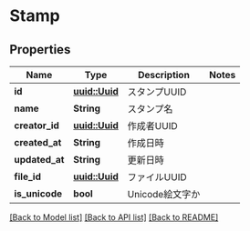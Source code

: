 # Stamp

## Properties

Name | Type | Description | Notes
------------ | ------------- | ------------- | -------------
**id** | [**uuid::Uuid**](uuid::Uuid.md) | スタンプUUID | 
**name** | **String** | スタンプ名 | 
**creator_id** | [**uuid::Uuid**](uuid::Uuid.md) | 作成者UUID | 
**created_at** | **String** | 作成日時 | 
**updated_at** | **String** | 更新日時 | 
**file_id** | [**uuid::Uuid**](uuid::Uuid.md) | ファイルUUID | 
**is_unicode** | **bool** | Unicode絵文字か | 

[[Back to Model list]](../README.md#documentation-for-models) [[Back to API list]](../README.md#documentation-for-api-endpoints) [[Back to README]](../README.md)


